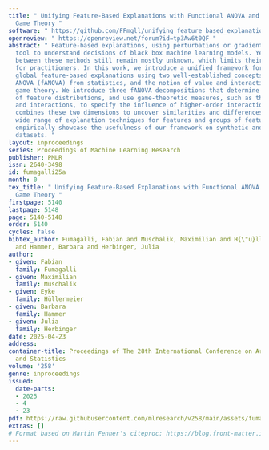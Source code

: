 ```yaml
---
title: " Unifying Feature-Based Explanations with Functional ANOVA and Cooperative
  Game Theory "
software: " https://github.com/FFmgll/unifying_feature_based_explanations "
openreview: " https://openreview.net/forum?id=tp3Aw6t0QF "
abstract: " Feature-based explanations, using perturbations or gradients, are a prevalent
  tool to understand decisions of black box machine learning models. Yet, differences
  between these methods still remain mostly unknown, which limits their applicability
  for practitioners. In this work, we introduce a unified framework for local and
  global feature-based explanations using two well-established concepts: functional
  ANOVA (fANOVA) from statistics, and the notion of value and interaction from cooperative
  game theory. We introduce three fANOVA decompositions that determine the influence
  of feature distributions, and use game-theoretic measures, such as the Shapley value
  and interactions, to specify the influence of higher-order interactions. Our framework
  combines these two dimensions to uncover similarities and differences between a
  wide range of explanation techniques for features and groups of features. We then
  empirically showcase the usefulness of our framework on synthetic and real-world
  datasets. "
layout: inproceedings
series: Proceedings of Machine Learning Research
publisher: PMLR
issn: 2640-3498
id: fumagalli25a
month: 0
tex_title: " Unifying Feature-Based Explanations with Functional ANOVA and Cooperative
  Game Theory "
firstpage: 5140
lastpage: 5148
page: 5140-5148
order: 5140
cycles: false
bibtex_author: Fumagalli, Fabian and Muschalik, Maximilian and H{\"u}llermeier, Eyke
  and Hammer, Barbara and Herbinger, Julia
author:
- given: Fabian
  family: Fumagalli
- given: Maximilian
  family: Muschalik
- given: Eyke
  family: Hüllermeier
- given: Barbara
  family: Hammer
- given: Julia
  family: Herbinger
date: 2025-04-23
address:
container-title: Proceedings of The 28th International Conference on Artificial Intelligence
  and Statistics
volume: '258'
genre: inproceedings
issued:
  date-parts:
  - 2025
  - 4
  - 23
pdf: https://raw.githubusercontent.com/mlresearch/v258/main/assets/fumagalli25a/fumagalli25a.pdf
extras: []
# Format based on Martin Fenner's citeproc: https://blog.front-matter.io/posts/citeproc-yaml-for-bibliographies/
---
```

